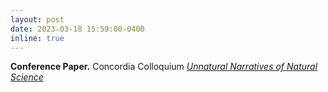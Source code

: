 ```yaml
---
layout: post
date: 2023-03-18 15:59:00-0400
inline: true
---
```


<strong>Conference Paper.</strong> Concordia Colloquium <em>[Unnatural Narratives of Natural Science](https://concordiacolloquium.wordpress.com/schedule/)</em>
